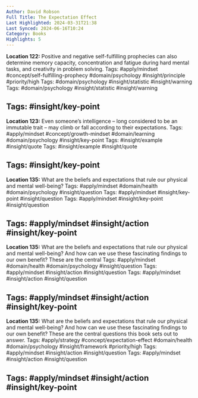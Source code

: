 ```yaml
---
Author: David Robson
Full Title: The Expectation Effect
Last Highlighted: 2024-03-31T21:38
Last Synced: 2024-06-16T10:24
Category: Books
Highlights: 5
---
```

**Location 122:**
Positive and negative self-fulfilling prophecies can also determine memory capacity, concentration and fatigue during hard mental tasks, and creativity in problem solving.
Tags: #apply/mindset #concept/self-fulfilling-prophecy #domain/psychology #insight/principle #priority/high
Tags: #domain/psychology #insight/statistic #insight/warning
Tags: #domain/psychology #insight/statistic #insight/warning
  
Tags: #insight/key-point
---
  
**Location 123:**
Even someone’s intelligence – long considered to be an immutable trait – may climb or fall according to their expectations.
Tags: #apply/mindset #concept/growth-mindset #domain/learning #domain/psychology #insight/key-point
Tags: #insight/example #insight/quote
Tags: #insight/example #insight/quote
  
Tags: #insight/key-point
---
  
**Location 135:**
What are the beliefs and expectations that rule our physical and mental well-being?
Tags: #apply/mindset #domain/health #domain/psychology #insight/question
Tags: #apply/mindset #insight/key-point #insight/question
Tags: #apply/mindset #insight/key-point #insight/question
  
Tags: #apply/mindset #insight/action #insight/key-point
---
  
**Location 135:**
What are the beliefs and expectations that rule our physical and mental well-being? And how can we use these fascinating findings to our own benefit? These are the central
Tags: #apply/mindset #domain/health #domain/psychology #insight/question
Tags: #apply/mindset #insight/action #insight/question
Tags: #apply/mindset #insight/action #insight/question
  
Tags: #apply/mindset #insight/action #insight/key-point
---
  
**Location 135:**
What are the beliefs and expectations that rule our physical and mental well-being? And how can we use these fascinating findings to our own benefit? These are the central questions this book sets out to answer.
Tags: #apply/strategy #concept/expectation-effect #domain/health #domain/psychology #insight/framework #priority/high
Tags: #apply/mindset #insight/action #insight/question
Tags: #apply/mindset #insight/action #insight/question
  
Tags: #apply/mindset #insight/action #insight/key-point
---